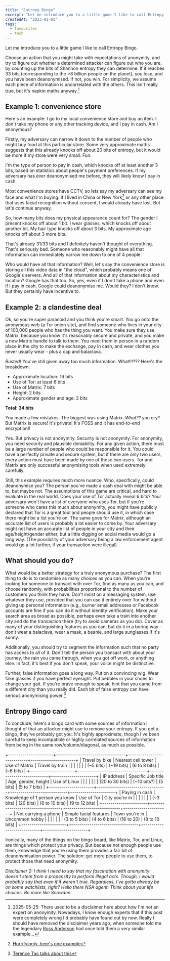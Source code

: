 ```yaml
---
title: "Entropy Bingo"
excerpt: "Let me introduce you to a little game I like to call Entropy Bingo."
createdAt: "2023-01-01"
tags:
  - favourites
  - tech
---
```


Let me introduce you to a little game I like to call Entropy Bingo.

Choose an action that you might take with expectations of anonymity, and try to
figure out whether a determined attacker can figure out who you are, by
counting up the bits of Shannon entropy they can determine. If it reaches 33
bits (corresponding to the >8 billion people on the planet), you lose, and you
have been deanonymised. If not, you win. For simplicity, we assume each piece
of information is uncorrelated with the others. This isn't really true, but
it's napkin maths anyway.[^disc]

[^disc]: 2025-05-25: There used to be a disclaimer here about how I'm not an
expert on anonymity. Nowadays, I know enough experts that if this post were
completely wrong I'd probably have found out by now. Really I should have
removed the disclaimer years ago, when someone told me the legendary [Ross
Anderson](https://www.cl.cam.ac.uk/archive/rja14/) had once told them a very
similar example...

## Example 1: convenience store

Here's an example: I go to my local convenience store and buy an item.
I don't take my phone or any other tracking device, and I pay in cash. Am I
anonymous?

Firstly, my adversary can narrow it down to the number of people who might buy
food at this particular store. Some very approximate maths suggests that this
already knocks off about 20 bits of entropy, but it would be more if my store
were very small. Fun.

I'm the type of person to pay in cash, which knocks off at least another 3
bits, based on statistics about people's payment preferences. If my adversary
has ever deanonymised me before, they will likely know I pay in cash.

Most convenience stores have CCTV, so lets say my adversary can see my face
and what I'm buying. If I lived in China or New York[^nyc] or any other place
that uses facial recognition without consent, I would already have lost. But
let's continue anyway.

[^nyc]: [Horrifyingly, here's one example](https://www.nytimes.com/2022/12/22/nyregion/madison-square-garden-facial-recognition.html)

So, how many bits does my physical appearance count for? The gender I present
knocks off about 1 bit. I wear glasses, which knocks off about another bit. My
hair type knocks off about 3 bits. My approximate age knocks off about 3 more
bits.

That's already 31/33 bits and I definitely haven't thought of everything.
That's seriously bad. Someone who reasonably might have all that information
can immediately narrow me down to one of 4 people.

Who would have all that information? Well, let's say the convenience store is
storing all this video data in "the cloud", which probably means one of
Google's servers. And all of that information about my characteristics and
location? Google has that too. So, yes, even if I don't take a phone and even
if I pay in cash, Google could deanonymise me. Would they? I don't know. But
they certainly have incentive to.

## Example 2: a clandestine deal

Ok, so you're super paranoid and you think you're smart. You go onto the
anonymous web (a Tor onion site), and find someone who lives in your city of
100,000 people who has the thing you want. You make sure they use Matrix,
because you know it's reasonably secure and private, and you make a new Matrix
handle to talk to them. You meet them in person in a random place in the city
to make the exchange, pay in cash, and wear clothes you never usually wear -
plus a cap and balaclava.

*Busted!* You've still given away too much information. What!!!??? Here's the
breakdown:

- Approximate location: 16 bits
- Use of Tor: at least 6 bits
- Use of Matrix: 7 bits
- Height: 2 bits
- Approximate gender and age: 3 bits

**Total: 34 bits**

You made a few mistakes. The biggest was using Matrix. *What??* you cry? But
Matrix is secure! It's private! It's FOSS and it has end-to-end encryption!!

Yes. But privacy is not anonymity. Security is not anonymity. For anonymity,
you need security and plausible deniability. For any given action, there must
be a large number of people who could be responsible for it. You could have a
perfectly private and secure system, but if there are only two users, every
action must have been made by one of those two users. Tor and Matrix are only
successful anonymising tools when used extremely carefully.

Still, this example requires much more nuance. Who, specifically, could
deanonymise you? The person you've made a cash deal with might be able to, but
maybe not. The assumptions of this game are critical, and hard to evaluate in
the real world. Does your use of Tor actually reveal 6 bits? Your adversary
won't have a list of everyone who uses Tor, but if you're someone who cares
this much about anonymity, you might have publicly declared that Tor is a great
tool and people should use it, in which case there might be a list you're on.
The same goes for Matrix, although an accurate list of users is probably a lot
easier to come by. Your adversary might not have an accurate list of people in
your city and their age/height/gender either, but a little digging on social
media would go a long way. (The possibility of your adversary being a law
enforcement agent would go a lot further, if your transaction were illegal)

## What should you do?

What would be a better strategy for a truly anonymous purchase? The first thing
to do is to randomise as many choices as you can. When you're looking for
someone to transact with over Tor, find as many as you can, and choose
randomly, with probabilities proportional to the number of customers you think
they have. Don't insist on a messaging system, use whatever they use, provided
that you can use it entirely over Tor without giving up personal information
(e.g., burner email addresses or Facebook accounts are fine if you can do it
without identity verification). Make your search area as broad as possible,
perhaps even take a train into another city and do the transaction there (try
to avoid cameras as you do). Cover as many of your distinguishing features as
you can, but do it in a boring way - don't wear a balaclava, wear a mask, a
beanie, and large sunglasses if it's sunny.

Additionally, you should try to segment the information such that no party has
access to all of it. Don't tell the person you transact with about your
journey, the rain you came through, when you got off work, or anything else. In
fact, it's best if you don't speak, your voice might be distinctive.

Further, false information goes a long way. Put on a convincing wig. Wear fake
glasses if you have perfect eyesight. Put pebbles in your shoes to change your
gait. If you're brave enough to speak, hint that you came from a different city
than you really did. Each bit of false entropy can have serious anonymising
power.[^tao]

[^tao]: [Terence Tao talks about this](https://terrytao.wordpress.com/about/anonymity-and-the-internet/)

## Entropy Bingo card

To conclude, here's a bingo card with some sources of information I thought of
that an attacker might use to remove your entropy. If you get a bingo, they've
probably got you. It's highly approximate, though I've been careful to keep
incompatible or highly correlated sources of information from being in the same
row/column/diagonal, as much as possible.

+----------------------+----------------------------------+----------------------------+----------------------+
|  Travel by bike      |  Nearest cell tower              |  Use of Matrix             |  Travel by train     |
|                      |                                  |                            |                      |
|  (~5 bits)           |  (~19 bits)                      |  (6 to 8 bits)             |  (~6 bits)           |
+----------------------+----------------------------------+----------------------------+----------------------+
|  IP address          |  Specific Job title              |  Age, gender, height       |  Use of Linux        |
|                      |                                  |                            |                      |
|  (20 to 30 bits)     |  (~10 bits?)                     |  (5 bits)                  |  (5 to 7 bits)       |
+----------------------+----------------------------------+----------------------------+----------------------+
|  Paying in cash      |  Knowledge of 1 person you know  |  Use of Tor                |  City you're in      |
|                      |                                  |                            |                      |
|  (~3 bits)           |  (20 bits)                       |  (6 to 10 bits)            |  (9 to 12 bits)      |
+----------------------+----------------------------------+----------------------------+----------------------+
| Not carrying a phone |  Simple facial features          |  Town you're in            |  Uncommon hobby      |
|                      |                                  |                            |                      |
|  (3 to 5 bits)       |  (4 to 6 bits)                   |  (16 to 20)                |  (8 to 10 bits)      |
+----------------------+----------------------------------+----------------------------+----------------------+

Ironically, many of the things on the bingo board, like Matrix, Tor, and Linux,
are things which protect your privacy. But because not enough people use them,
knowledge that you're using them provides a fair bit of deanonymisation power.
The solution: get more people to use them, to protect those that need
anonymity.

*Disclaimer 2: I think I need to say that my fascination with anonymity doesn't
stem from a propensity to perform illegal acts. Though, I would probably say
that even if it weren't true. Regardless, I've gotta already be on some
watchlists, right? Hello there NSA agent. Think about your life choices. Be
more like Snowden.*
